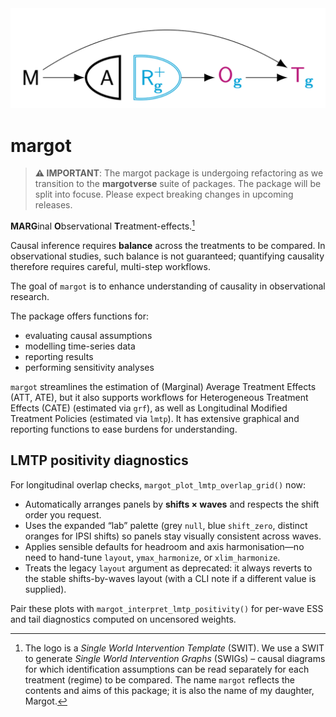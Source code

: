 
<!-- README.md is generated from README.Rmd. Please edit that file -->

<!-- ```{r, include = FALSE} -->

<!-- library(here) -->

<!-- # GitHub pages -->

<!-- file.create("docs/.nojekyll", showWarnings = FALSE) -->

<!-- ``` -->

<!-- badges: start -->

<img src="man/figures/margot.png" width = 600 alt="Margot package logo showing the package name">

<!-- badges: end -->

<!-- badges: end -->

# margot

> **⚠️ IMPORTANT**: The margot package is undergoing refactoring as we
> transition to the **margotverse** suite of packages. The package will
> be split into focuse. Please expect breaking changes in upcoming
> releases.

**MARG**inal **O**bservational **T**reatment-effects.[^1]

Causal inference requires **balance** across the treatments to be
compared. In observational studies, such balance is not guaranteed;
quantifying causality therefore requires careful, multi-step workflows.

The goal of `margot` is to enhance understanding of causality in
observational research.

The package offers functions for:

- evaluating causal assumptions
- modelling time-series data
- reporting results
- performing sensitivity analyses

`margot` streamlines the estimation of (Marginal) Average Treatment
Effects (ATT, ATE), but it also supports workflows for Heterogeneous
Treatment Effects (CATE) (estimated via `grf`), as well as Longitudinal
Modified Treatment Policies (estimated via `lmtp`). It has extensive
graphical and reporting functions to ease burdens for understanding.

## LMTP positivity diagnostics

For longitudinal overlap checks, `margot_plot_lmtp_overlap_grid()` now:

- Automatically arranges panels by **shifts × waves** and respects the
  shift order you request.
- Uses the expanded “lab” palette (grey `null`, blue `shift_zero`,
  distinct oranges for IPSI shifts) so panels stay visually consistent
  across waves.
- Applies sensible defaults for headroom and axis harmonisation—no need
  to hand-tune `layout`, `ymax_harmonize`, or `xlim_harmonize`.
- Treats the legacy `layout` argument as deprecated: it always reverts
  to the stable shifts-by-waves layout (with a CLI note if a different
  value is supplied).

Pair these plots with `margot_interpret_lmtp_positivity()` for per-wave
ESS and tail diagnostics computed on uncensored weights.

[^1]: The logo is a *Single World Intervention Template* (SWIT). We use
    a SWIT to generate *Single World Intervention Graphs* (SWIGs) –
    causal diagrams for which identification assumptions can be read
    separately for each treatment (regime) to be compared. The name
    `margot` reflects the contents and aims of this package; it is also
    the name of my daughter, Margot.

